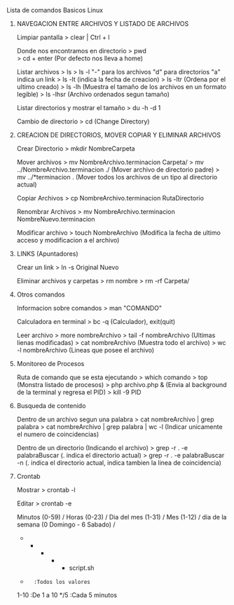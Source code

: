 
Lista de comandos Basicos Linux

1. NAVEGACION ENTRE ARCHIVOS Y LISTADO DE ARCHIVOS
	
	Limpiar pantalla
		> clear | Ctrl + l

	Donde nos encontramos en directorio
		> pwd	
		> cd + enter (Por defecto nos lleva a home)

	Listar archivos
		> ls
		> ls -l
			"-" para los archivos
			"d" para directorios
			"a" indica un link
		> ls -lt (indica la fecha de creacion)
		> ls -ltr (Ordena por el ultimo creado)
		> ls -lh (Muestra el tamaño de los archivos en un formato legible)
		> ls -lhsr (Archivo ordenados segun tamaño)

	Listar directorios y mostrar el tamaño
		> du -h -d 1	

	Cambio de directorio
		> cd (Change Directory)		


2. CREACION DE DIRECTORIOS, MOVER COPIAR Y ELIMINAR ARCHIVOS
	
	Crear Directorio
		> mkdir NombreCarpeta

	Mover archivos
		> mv NombreArchivo.terminacion Carpeta/
		> mv ../NombreArchivo.terminacion ./	(Mover archivo de directorio padre)
		> mv ../*terminacion .					(Mover todos los archivos de un tipo al directorio actual)

	Copiar Archivos
		> cp NombreArchivo.terminacion RutaDirectorio

	Renombrar Archivos
		> mv NombreArchivo.terminacion NombreNuevo.terminacion

	Modificar archivo
		> touch NombreArchivo 	(Modifica la fecha de ultimo acceso y modificacion a el archivo)


3. LINKS (Apuntadores)
		
	Crear un link
		> ln -s Original Nuevo

	Eliminar archivos y carpetas
		> rm nombre
		> rm -rf Carpeta/

4. Otros comandos		
	
	Informacion sobre comandos
		> man "COMANDO"		

	Calculadora en terminal
		> bc -q (Calculador), exit(quit)

	Leer archivo
		> more nombreArchivo
		> tail -f nombreArchivo (Ultimas lienas modificadas)
		> cat nombreArchivo (Muestra todo el archivo)
		> wc -l nombreArchivo (Lineas que posee el archivo)


5. Monitoreo de Procesos

	Ruta de comando que se esta ejecutando
		> which comando
		> top (Monstra listado de procesos)
		> php archivo.php & (Envia al background de la terminal y regresa el PID)
		> kill -9 PID


6. Busqueda de contenido
	
	Dentro de un archivo segun una palabra
		> cat nombreArchivo | grep palabra
		> cat nombreArchivo | grep palabra | wc -l (Indicar unicamente el numero de coincidencias)


	Dentro de un directorio (Indicando el archivo)
		> grep -r . -e palabraBuscar	(. indica el directorio actual)
		> grep -r . -e palabraBuscar -n	(. indica el directorio actual, indica tambien la linea de coincidencia)

7. Crontab
	
	Mostrar
		> crontab -l 

	Editar
		> crontab -e


	Minutos (0-59) / Horas (0-23) / Dia del mes (1-31) / Mes (1-12) / dia de la semana (0 Domingo - 6 Sabado) / 

	* * * * * script.sh

	* 		:Todos los valores
	1-10 	:De 1 a 10
	*/5 	:Cada 5 minutos








	












